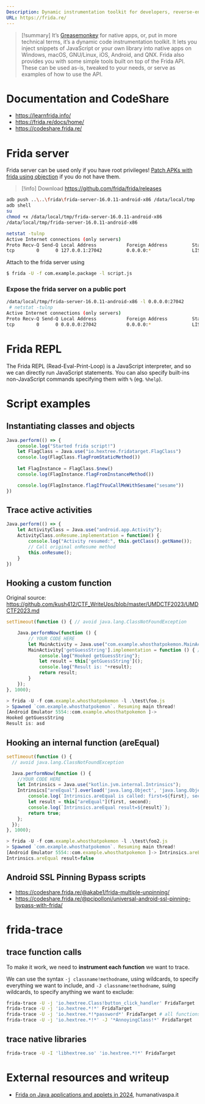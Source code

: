 ```yaml
---
Description: Dynamic instrumentation toolkit for developers, reverse-engineers, and security researchers.
URL: https://frida.re/
---
```


>[!summary] 
>It’s [Greasemonkey](https://addons.mozilla.org/en-US/firefox/addon/greasemonkey/) for native apps, or, put in more technical terms, it’s a dynamic code instrumentation toolkit. It lets you inject snippets of JavaScript or your own library into native apps on Windows, macOS, GNU/Linux, iOS, Android, and QNX. Frida also provides you with some simple tools built on top of the Frida API. These can be used as-is, tweaked to your needs, or serve as examples of how to use the API.

# Documentation and CodeShare

- https://learnfrida.info/
- https://frida.re/docs/home/
- https://codeshare.frida.re/

# Frida server

Frida server can be used only if you have root privileges! [Patch APKs with frida using objection](objection.md#Patch%20APKs%20with%20frida%20using%20objection) if you do not have them.

>[!info] Download
>https://github.com/frida/frida/releases

```bash
adb push ..\..\frida\frida-server-16.0.11-android-x86 /data/local/tmp
adb shell
su
chmod +x /data/local/tmp/frida-server-16.0.11-android-x86
/data/local/tmp/frida-server-16.0.11-android-x86

netstat -tulnp
Active Internet connections (only servers)
Proto Recv-Q Send-Q Local Address           Foreign Address         State       PID/Program Name
tcp        0      0 127.0.0.1:27042         0.0.0.0:*               LISTEN      7846/frida-server-16.0.11-android-x86
```

Attach to the frida server using
```sh
$ frida -U -f com.example.package -l script.js
```
### Expose the frida server on a public port

```bash
/data/local/tmp/frida-server-16.0.11-android-x86 -l 0.0.0.0:27042
 # netstat -tulnp
Active Internet connections (only servers)
Proto Recv-Q Send-Q Local Address           Foreign Address         State       PID/Program Name
tcp        0      0 0.0.0.0:27042           0.0.0.0:*               LISTEN      4990/frida-server-16.0.11-android-x86
```

# Frida REPL

The Frida REPL (Read-Eval-Print-Loop) is a JavaScript interpreter, and so we can directly run JavaScript statements. You can also specify built-ins non-JavaScript commands specifying them with `%` (eg. `%help`).

# Script examples

## Instantiating classes and objects

```js
Java.perform(() => {
    console.log("Started frida script!")
    let FlagClass = Java.use("io.hextree.fridatarget.FlagClass")
    console.log(FlagClass.flagFromStaticMethod())
    
    let FlagInstance = FlagClass.$new()
    console.log(FlagInstance.flagFromInstanceMethod())

    console.log(FlagInstance.flagIfYouCallMeWithSesame("sesame"))
})
```

## Trace active activities

```js
Java.perform(() => {
    let ActivityClass = Java.use("android.app.Activity");
    ActivityClass.onResume.implementation = function() {
        console.log("Activity resumed:", this.getClass().getName());
        // Call original onResume method
        this.onResume();
    }
})
```
## Hooking a custom function

Original source: https://github.com/kush412/CTF_WriteUps/blob/master/UMDCTF2023/UMDCTF2023.md
```js
setTimeout(function () { // avoid java.lang.ClassNotFoundException

    Java.performNow(function () {
	    // YOUR CODE HERE
        let MainActivity = Java.use("com.example.whosthatpokemon.MainActivity"); // Select the desired activity
        MainActivity['getGuessString'].implementation = function () { // Redefine the "getGuessSting" method
            console.log("Hooked getGuessString");
            let result = this['getGuessString']();
            console.log("Result is: "+result);
            return result;
        }
    });
}, 1000);

> frida -U -f com.example.whosthatpokemon -l .\test\foo.js
> Spawned `com.example.whosthatpokemon`. Resuming main thread!
[Android Emulator 5554::com.example.whosthatpokemon ]-> 
Hooked getGuessString
Result is: asd
```

## Hooking an internal function (areEqual)

```js
setTimeout(function () {
  // avoid java.lang.ClassNotFoundException

  Java.performNow(function () {
    //YOUR CODE HERE
    let Intrinsics = Java.use("kotlin.jvm.internal.Intrinsics");
    Intrinsics["areEqual"].overload('java.lang.Object', 'java.lang.Object').implementation = function (first, second) {
        console.log(`Intrinsics.areEqual is called: first=${first}, second=${second}`);
        let result = this["areEqual"](first, second);
        console.log(`Intrinsics.areEqual result=${result}`);
        return true;
    };
  });
}, 1000);

> frida -U -f com.example.whosthatpokemon -l .\test\foo2.js
> Spawned `com.example.whosthatpokemon`. Resuming main thread!
[Android Emulator 5554::com.example.whosthatpokemon ]-> Intrinsics.areEqual is called: first=asd, second=Terrapulseonic
Intrinsics.areEqual result=false
```

## Android SSL Pinning Bypass scripts

- https://codeshare.frida.re/@akabe1/frida-multiple-unpinning/
- https://codeshare.frida.re/@pcipolloni/universal-android-ssl-pinning-bypass-with-frida/

# frida-trace

## trace function calls

To make it work, we need to **instrument each function** we want to trace.

We can use the syntax `-j classname!methodname`, using wildcards, to specify everything we want to include, and `-J classname!methodname`, suing wildcards, to specify anything we want to exclude:

```bash
frida-trace -U -j 'io.hextree.Class!button_click_handler' FridaTarget
frida-trace -U -j 'io.hextree.*!*' FridaTarget
frida-trace -U -j 'io.hextree.*!*password*' FridaTarget # all functions that include the word "password"
frida-trace -U -j 'io.hextree.*!*' -J '*AnnoyingClass!*' FridaTarget 
```

## trace native libraries

```bash
frida-trace -U -I 'libhextree.so' 'io.hextree.*!*' FridaTarget
```

# External resources and writeup
- [Frida on Java applications and applets in 2024](https://security.humanativaspa.it/frida-on-java-applets-in-2024/), humanativaspa.it